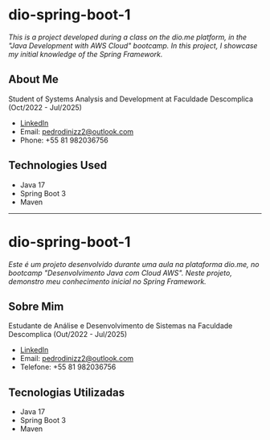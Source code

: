 
# dio-spring-boot-1
*This is a project developed during a class on the dio.me platform, in the "Java Development with AWS Cloud" bootcamp. In this project, I showcase my initial knowledge of the Spring Framework.*
## About Me
Student of Systems Analysis and Development at Faculdade Descomplica (Oct/2022 - Jul/2025)
- [LinkedIn](https://www.linkedin.com/in/pedrobimm/)
- Email: pedrodinizz2@outlook.com
- Phone: +55 81 982036756

## Technologies Used
- Java 17
- Spring Boot 3
- Maven

---

# dio-spring-boot-1
*Este é um projeto desenvolvido durante uma aula na plataforma dio.me, no bootcamp "Desenvolvimento Java com Cloud AWS". Neste projeto, demonstro meu conhecimento inicial no Spring Framework.*
## Sobre Mim
Estudante de Análise e Desenvolvimento de Sistemas na Faculdade Descomplica (Out/2022 - Jul/2025)
- [LinkedIn](https://www.linkedin.com/in/pedrobimm/)
- Email: pedrodinizz2@outlook.com
- Telefone: +55 81 982036756

## Tecnologias Utilizadas
- Java 17
- Spring Boot 3
- Maven
